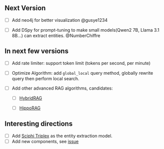 ## Next Version

- [ ] Add neo4j for better visualization @gusye1234
- [ ] Add DSpy for prompt-tuning to make small models(Qwen2 7B, Llama 3.1 8B...) can extract entities. @NumberChiffre



## In next few versions

- [ ] Add rate limiter: support token limit (tokens per second, per minute)

- [ ] Optimize Algorithm: add `global_local` query method, globally rewrite query then perform local search.

- [ ] Add other advanced RAG algorithms, candidates:

  - [ ] [HybridRAG](https://arxiv.org/abs/2408.04948)
  - [ ] [HippoRAG](https://arxiv.org/abs/2405.14831)
  
  
  



## Interesting directions

- [ ] Add [Sciphi Triplex](https://huggingface.co/SciPhi/Triplex) as the entity extraction model.
- [ ] Add new components, see [issue](https://github.com/gusye1234/nano-graphrag/issues/2)